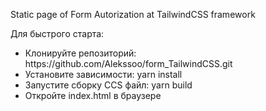 Static page of Form Autorization at
TailwindCSS framework

Для быстрого старта:

<ul>
    <li>Клонируйте репозиторий: https://github.com/Alekssoo/form_TailwindCSS.git</li>
    <li>Установите зависимости: yarn install</li>
    <li>Запустите сборку СCS файл: yarn build</li>
    <li>Откройте index.html в браузере</li>
<ul>
